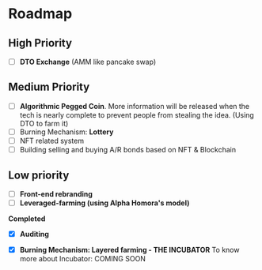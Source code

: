 # Roadmap

## **High Priority**

* [ ] **DTO Exchange** \(AMM like pancake swap\)

## **Medium Priority**

* [ ] **Algorithmic Pegged Coin**. More information will be released when the tech is nearly complete to prevent people from stealing the idea. \(Using DTO to farm it\)
* [ ] Burning Mechanism: **Lottery**
* [ ] NFT related system
* [ ] Building selling and buying A/R bonds based on NFT & Blockchain

## **Low priority**

* [ ] **Front-end rebranding**
* [ ] **Leveraged-farming \(using Alpha Homora's model\)**

**Completed**

* [x] **Auditing**
* [x] **Burning Mechanism: Layered farming - THE INCUBATOR**  To know more about Incubator: COMING SOON


